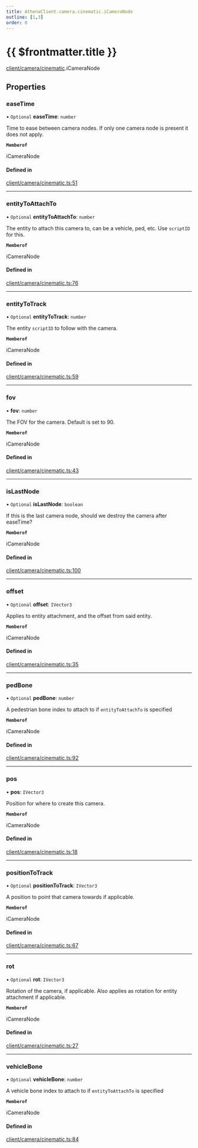 ```yaml
---
title: AthenaClient.camera.cinematic.iCameraNode
outline: [1,3]
order: 0
---
```


# {{ $frontmatter.title }}


[client/camera/cinematic](../modules/client_camera_cinematic.md).iCameraNode

## Properties

### easeTime

• `Optional` **easeTime**: `number`

Time to ease between camera nodes. If only one camera node is present it does not apply.

**`Memberof`**

iCameraNode

#### Defined in

[client/camera/cinematic.ts:51](https://github.com/Stuyk/altv-athena/blob/6013452/src/core/client/camera/cinematic.ts#L51)

___

### entityToAttachTo

• `Optional` **entityToAttachTo**: `number`

The entity to attach this camera to, can be a vehicle, ped, etc.
Use `scriptID` for this.

**`Memberof`**

iCameraNode

#### Defined in

[client/camera/cinematic.ts:76](https://github.com/Stuyk/altv-athena/blob/6013452/src/core/client/camera/cinematic.ts#L76)

___

### entityToTrack

• `Optional` **entityToTrack**: `number`

The entity `scriptID` to follow with the camera.

**`Memberof`**

iCameraNode

#### Defined in

[client/camera/cinematic.ts:59](https://github.com/Stuyk/altv-athena/blob/6013452/src/core/client/camera/cinematic.ts#L59)

___

### fov

• **fov**: `number`

The FOV for the camera. Default is set to 90.

**`Memberof`**

iCameraNode

#### Defined in

[client/camera/cinematic.ts:43](https://github.com/Stuyk/altv-athena/blob/6013452/src/core/client/camera/cinematic.ts#L43)

___

### isLastNode

• `Optional` **isLastNode**: `boolean`

If this is the last camera node, should we destroy the camera after easeTime?

**`Memberof`**

iCameraNode

#### Defined in

[client/camera/cinematic.ts:100](https://github.com/Stuyk/altv-athena/blob/6013452/src/core/client/camera/cinematic.ts#L100)

___

### offset

• `Optional` **offset**: `IVector3`

Applies to entity attachment, and the offset from said entity.

**`Memberof`**

iCameraNode

#### Defined in

[client/camera/cinematic.ts:35](https://github.com/Stuyk/altv-athena/blob/6013452/src/core/client/camera/cinematic.ts#L35)

___

### pedBone

• `Optional` **pedBone**: `number`

A pedestrian bone index to attach to if `entityToAttachTo` is specified

**`Memberof`**

iCameraNode

#### Defined in

[client/camera/cinematic.ts:92](https://github.com/Stuyk/altv-athena/blob/6013452/src/core/client/camera/cinematic.ts#L92)

___

### pos

• **pos**: `IVector3`

Position for where to create this camera.

**`Memberof`**

iCameraNode

#### Defined in

[client/camera/cinematic.ts:18](https://github.com/Stuyk/altv-athena/blob/6013452/src/core/client/camera/cinematic.ts#L18)

___

### positionToTrack

• `Optional` **positionToTrack**: `IVector3`

A position to point that camera towards if applicable.

**`Memberof`**

iCameraNode

#### Defined in

[client/camera/cinematic.ts:67](https://github.com/Stuyk/altv-athena/blob/6013452/src/core/client/camera/cinematic.ts#L67)

___

### rot

• `Optional` **rot**: `IVector3`

Rotation of the camera, if applicable.
Also applies as rotation for entity attachment if applicable.

**`Memberof`**

iCameraNode

#### Defined in

[client/camera/cinematic.ts:27](https://github.com/Stuyk/altv-athena/blob/6013452/src/core/client/camera/cinematic.ts#L27)

___

### vehicleBone

• `Optional` **vehicleBone**: `number`

A vehicle bone index to attach to if `entityToAttachTo` is specified

**`Memberof`**

iCameraNode

#### Defined in

[client/camera/cinematic.ts:84](https://github.com/Stuyk/altv-athena/blob/6013452/src/core/client/camera/cinematic.ts#L84)
